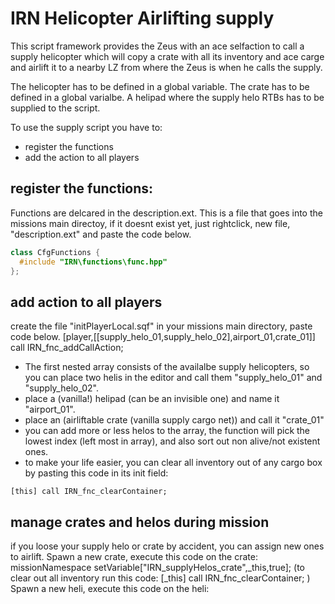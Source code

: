 # IRN Helicopter Airlifting supply
This script framework provides the Zeus with an ace selfaction to call a supply helicopter which will copy a crate with all its inventory and ace carge and airlift it to a nearby LZ from where the Zeus is when he calls the supply.

The helicopter has to be defined in a global variable.
The crate has to be defined in a global varialbe.
A helipad where the supply helo RTBs has to be supplied to the script. 

To use the supply script you have to:
- register the functions
- add the action to all players

## register the functions:
Functions are delcared in the description.ext. This is a file that goes into the missions main directoy, if it doesnt exist yet, just rightclick, new file, "description.ext" and paste the code below.
```cpp
class CfgFunctions {
  #include "IRN\functions\func.hpp"
};
```

## add action to all players
create the file "initPlayerLocal.sqf" in your missions main directory, paste code below.
[player,[[supply_helo_01,supply_helo_02],airport_01,crate_01]] call IRN_fnc_addCallAction;

- The first nested array consists of the availalbe supply helicopters, so you can place two helis in the editor and call them "supply_helo_01" and "supply_helo_02".
- place a (vanilla!) helipad (can be an invisible one) and name it "airport_01".
- place an (airliftable crate (vanilla supply cargo net)) and call it "crate_01"
- you can add more or less helos to the array, the function will pick the lowest index (left most in array), and also sort out non alive/not existent ones.
- to make your life easier, you can clear all inventory out of any cargo box by pasting this code in its init field:
```sqf
[this] call IRN_fnc_clearContainer;
```


## manage crates and helos during mission
if you loose your supply helo or crate by accident, you can assign new ones to airlift.
Spawn a new crate, execute this code on the crate:
missionNamespace setVariable["IRN_supplyHelos_crate",_this,true];
(to clear out all inventory run this code:
[_this] call IRN_fnc_clearContainer;
)
Spawn a new heli, execute this code on the heli:

